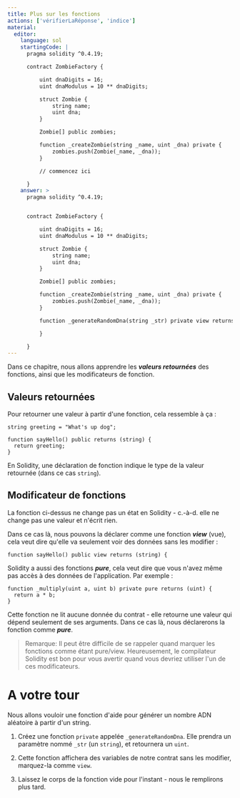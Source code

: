 ```yaml
---
title: Plus sur les fonctions
actions: ['vérifierLaRéponse', 'indice']
material:
  editor:
    language: sol
    startingCode: |
      pragma solidity ^0.4.19;

      contract ZombieFactory {

          uint dnaDigits = 16;
          uint dnaModulus = 10 ** dnaDigits;

          struct Zombie {
              string name;
              uint dna;
          }

          Zombie[] public zombies;

          function _createZombie(string _name, uint _dna) private {
              zombies.push(Zombie(_name, _dna));
          }

          // commencez ici

      }
    answer: >
      pragma solidity ^0.4.19;


      contract ZombieFactory {

          uint dnaDigits = 16;
          uint dnaModulus = 10 ** dnaDigits;

          struct Zombie {
              string name;
              uint dna;
          }

          Zombie[] public zombies;

          function _createZombie(string _name, uint _dna) private {
              zombies.push(Zombie(_name, _dna));
          }

          function _generateRandomDna(string _str) private view returns (uint) {

          }

      }
---
```


Dans ce chapitre, nous allons apprendre les **_valeurs retournées_** des fonctions, ainsi que les modificateurs de fonction.

## Valeurs retournées
Pour retourner une valeur à partir d'une fonction, cela ressemble à ça :

```
string greeting = "What's up dog";

function sayHello() public returns (string) {
  return greeting;
}
```

En Solidity, une déclaration de fonction indique le type de la valeur retournée (dans ce cas `string`).

## Modificateur de fonctions

La fonction ci-dessus ne change pas un état en Solidity - c.-à-d. elle ne change pas une valeur et n'écrit rien.

Dans ce cas là, nous pouvons la déclarer comme une fonction **_view_** (vue), cela veut dire qu'elle va seulement voir des données sans les modifier :

```
function sayHello() public view returns (string) {
```
Solidity a aussi des fonctions **_pure_**, cela veut dire que vous n'avez même pas accès à des données de l'application. Par exemple :

```
function _multiply(uint a, uint b) private pure returns (uint) {
  return a * b;
}
```
Cette fonction ne lit aucune donnée du contrat - elle retourne une valeur qui dépend seulement de ses arguments. Dans ce cas là, nous déclarerons la fonction comme **_pure_**.

> Remarque: Il peut être difficile de se rappeler quand marquer les fonctions comme étant pure/view. Heureusement, le compilateur Solidity est bon pour vous avertir quand vous devriez utiliser l'un de ces modificateurs.

# A votre tour

Nous allons vouloir une fonction d'aide pour générer un nombre ADN aléatoire à partir d'un string.

1. Créez une fonction `private` appelée `_generateRandomDna`. Elle prendra un paramètre nommé `_str` (un `string`), et retournera un `uint`.

2. Cette fonction affichera des variables de notre contrat sans les modifier, marquez-la comme `view`.

3. Laissez le corps de la fonction vide pour l'instant - nous le remplirons plus tard.
